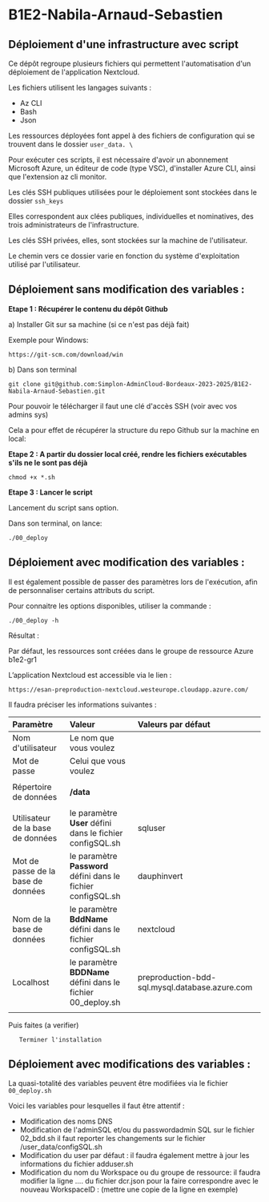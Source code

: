 # B1E2-Nabila-Arnaud-Sebastien

## Déploiement d'une infrastructure avec script

Ce dépôt regroupe plusieurs fichiers qui permettent l'automatisation d'un déploiement de l'application Nextcloud.

Les fichiers utilisent les langages suivants :

-	Az CLI
-	Bash 
-	Json 

Les ressources déployées font appel à des fichiers de configuration qui se trouvent dans le dossier `user_data. \`

Pour exécuter ces scripts, il est nécessaire d'avoir un abonnement Microsoft Azure, un éditeur de code (type VSC), d'installer Azure CLI, ainsi que l'extension az cli monitor.

Les clés SSH publiques utilisées pour le déploiement sont stockées dans le dossier `ssh_keys`

Elles correspondent aux clées publiques, individuelles et nominatives, des trois administrateurs de l'infrastructure.

Les clés SSH privées, elles, sont stockées sur la machine de l'utilisateur.

Le chemin vers ce dossier varie en fonction du système d'exploitation utilisé par l'utilisateur.


## Déploiement sans modification des variables :


**Etape 1 : Récupérer le contenu du dépôt Github**

a) Installer Git sur sa machine (si ce n'est pas déjà fait)

Exemple pour Windows:

`https://git-scm.com/download/win`

b) Dans son terminal

`git clone git@github.com:Simplon-AdminCloud-Bordeaux-2023-2025/B1E2-Nabila-Arnaud-Sebastien.git`

Pour pouvoir le télécharger il faut une clé d'accès SSH (voir avec vos admins sys)

Cela a pour effet de récupérer la structure du repo Github sur la machine en local:



**Etape 2 : A partir du dossier local créé, rendre les fichiers exécutables s'ils ne le sont pas déjà**

`chmod +x *.sh`

**Etape 3 : Lancer le script**

Lancement du script sans option.

Dans son terminal, on lance:


`./00_deploy`

## Déploiement avec modification des variables :



Il est également possible de passer des paramètres lors de l'exécution, afin de personnaliser certains attributs du script.

Pour connaitre les options disponibles, utiliser la commande :


`./00_deploy -h`


Résultat :

Par défaut, les ressources sont créées dans le groupe de ressource Azure b1e2-gr1

L’application Nextcloud est accessible via le lien :

`https://esan-preproduction-nextcloud.westeurope.cloudapp.azure.com/`



Il faudra préciser les informations suivantes :


| Paramètre | Valeur | Valeurs par défaut |
| :--- | :--- | :--- |
| Nom d'utilisateur | Le nom que vous voulez | |
| Mot de passe | Celui que vous voulez | |
| | | |
| Répertoire de données | **/data** | |
| | |
| Utilisateur de la base de données | le paramètre **User** défini dans le fichier configSQL.sh | sqluser |
| Mot de passe de la base de données | le paramètre **Password** défini dans le fichier configSQL.sh | dauphinvert |
| Nom de la base de données | le paramètre **BddName** défini dans le fichier configSQL.sh | nextcloud |
| Localhost | le paramètre **BDDName** défini dans le fichier 00_deploy.sh | preproduction-bdd-sql.mysql.database.azure.com |
| | | |

Puis faites (a verifier)


	   Terminer l'installation


## Déploiement avec modifications des variables :

La quasi-totalité des variables peuvent être modifiées via le fichier `00_deploy.sh
`

Voici les variables pour lesquelles il faut être attentif :

- Modification des noms DNS
- Modification de l'adminSQL et/ou du passwordadmin SQL sur le fichier 02_bdd.sh
 il faut reporter les changements sur le fichier /user_data/configSQL.sh
- Modification du user par défaut : il faudra également mettre à jour les informations du fichier adduser.sh
- Modification du nom du Workspace ou du groupe de ressource: il faudra modifier la ligne .... du fichier dcr.json pour la faire correspondre avec le nouveau WorkspaceID :
(mettre une copie de la ligne en exemple)
